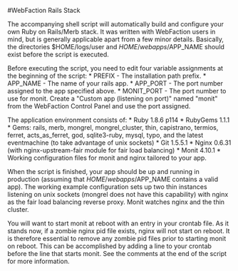 #WebFaction Rails Stack

The accompanying shell script will automatically build and configure your own Ruby on Rails/Merb stack. It was written with WebFaction users in mind, but is generally applicable apart from a few minor details. Basically, the directories $HOME/logs/user and $HOME/webapps/$APP_NAME should exist before the script is executed.

Before executing the script, you need to edit four variable assignments at the beginning of the script:
	* PREFIX - The installation path prefix.
	* APP_NAME - The name of your rails app.
	* APP_PORT - The port number assigned to the app specified above.
	* MONIT_PORT - The port number to use for monit. Create a "Custom app (listening on port)" named "monit" from the WebFaction Control Panel and use the port assigned.

The application environment consists of:
	* Ruby 1.8.6 p114
	* RubyGems 1.1.1
	* Gems: rails, merb, mongrel, mongrel\_cluster, thin, capistrano, termios, ferret, acts\_as\_ferret, god, sqlite3-ruby, mysql, typo, and the latest eventmachine (to take advantage of unix sockets)
	* Git 1.5.5.1
	* Nginx 0.6.31 (with nginx-upstream-fair module for fair load balancing)
	* Monit 4.10.1
	* Working configuration files for monit and nginx tailored to your app.

When the script is finished, your app should be up and running in production (assuming that $HOME/webapps/$APP_NAME contains a valid app). The working example configuration sets up two thin instances listening on unix sockets (mongrel does not have this capability) with nginx as the fair load balancing reverse proxy. Monit watches nginx and the thin cluster.

You will want to start monit at reboot with an entry in your crontab file. As it stands now, if a zombie nginx pid file exists, nginx will not start on reboot. It is therefore essential to remove any zombie pid files prior to starting monit on reboot. This can be accomplished by adding a line to your crontab before the line that starts monit. See the comments at the end of the script for more information.